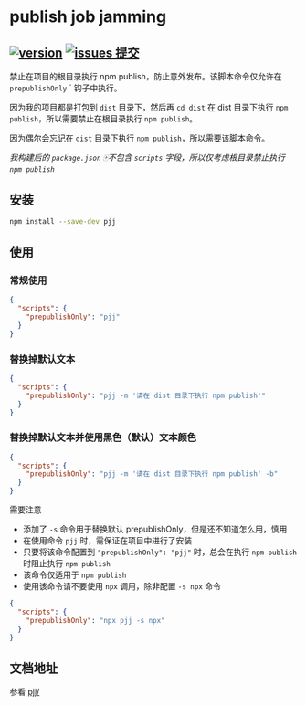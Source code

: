 # ​​publish job jamming​

## [![version](<https://img.shields.io/npm/v/pjj.svg?logo=npm&logoColor=rgb(0,0,0)&label=版本号&labelColor=rgb(73,73,228)&color=rgb(0,0,0)>)](https://www.npmjs.com/package/pjj) [![issues 提交](<https://img.shields.io/badge/issues-提交-rgb(255,0,63)?logo=github>)](https://github.com/earthnutDev/pjj/issues)

禁止在项目的根目录执行 npm publish，防止意外发布。该脚本命令仅允许在 `prepublishOnly` ` 钩子中执行。

因为我的项目都是打包到 `dist` 目录下，然后再 `cd dist` 在 dist 目录下执行 `npm publish`，所以需要禁止在根目录执行 `npm publish`。

因为偶尔会忘记在 `dist` 目录下执行 `npm publish`，所以需要该脚本命令。

_我构建后的 `package.json` 🀄️不包含 `scripts` 字段，所以仅考虑根目录禁止执行 `npm publish`_

## 安装

```bash
npm install --save-dev pjj
```

## 使用

### 常规使用

```json
{
  "scripts": {
    "prepublishOnly": "pjj"
  }
}
```

### 替换掉默认文本

```json
{
  "scripts": {
    "prepublishOnly": "pjj -m '请在 dist 目录下执行 npm publish'"
  }
}
```

### 替换掉默认文本并使用黑色（默认）文本颜色

```json
{
  "scripts": {
    "prepublishOnly": "pjj -m '请在 dist 目录下执行 npm publish' -b"
  }
}
```

需要注意

- 添加了 `-s` 命令用于替换默认 prepublishOnly，但是还不知道怎么用，慎用
- 在使用命令 `pjj` 时，需保证在项目中进行了安装
- 只要将该命令配置到 `"prepublishOnly": "pjj"` 时，总会在执行 `npm publish` 时阻止执行 `npm publish`
- 该命令仅适用于 `npm publish`
- 使用该命令请不要使用 `npx` 调用，除非配置 `-s npx` 命令

```json
{
  "scripts": {
    "prepublishOnly": "npx pjj -s npx"
  }
}
```

## 文档地址

参看 [pjj/](https://earthnut.dev/npm/pjj/)
